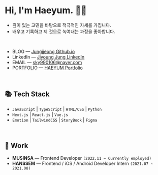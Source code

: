 # Hi, I'm Haeyum. 🖐🏻
  
- 깊이 있는 고민을 바탕으로 적극적인 자세를 가집니다.
- 배우고 기록하고 제 것으로 녹여내는 과정을 좋아합니다.


<br>
  
- BLOG — [Jungjjeong Github.io](https://jungjjeong.github.io/)
- LinkedIn — [Jiyoung Jung LinkedIn](https://www.linkedin.com/in/jiyoung-jung-829b7124a/)
- EMAIL — [sky990106@naver.com](mailto:sky990106@naver.com)
- PORTFOLIO — [HAEYUM Portfolio](https://haeyum.vercel.app/)

<br>

## 📚 Tech Stack
- `JavaScript` | `TypeScript` | `HTML/CSS` | `Python`
- `Next.js` | `React.js` | `Vue.js`
- `Emotion` | `TailwindCSS` | `StoryBook` | `Figma`

<br>

## 📃 Work
- **MUSINSA** — Frontend Developer `(2022.11 ~ Currently employed)`
- **HANSSEM** — Frontend / iOS / Android Developer Intern `(2021.07 ~ 2021.08)`
